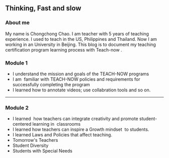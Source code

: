## Thinking, Fast and slow

### About me
My name is Chongchong Chao. I am teacher with 5 years of teaching experience. I used to teach in the US, Philippines and Thailand. Now I am working in an University in Beijing. This blog is to document my teaching certification program learning process with Teach-now .


### Module 1
- I understand the mission and goals of the TEACH-NOW programs
- I am  familiar with TEACH-NOW policies and requirements for successfully completing the program
- I learned how to annotate videos; use collabration tools and so on.
<hr>

### Module 2
- I learned  how teachers can integrate creativity and promote student- centered learning in  classrooms
- I learned how teachers can inspire a Growth mindset  to students.
- I learned Laws and Policies that affect teaching.
- Tomorrow's Teachers
- Student Diversity
- Students with Special Needs

###
###
